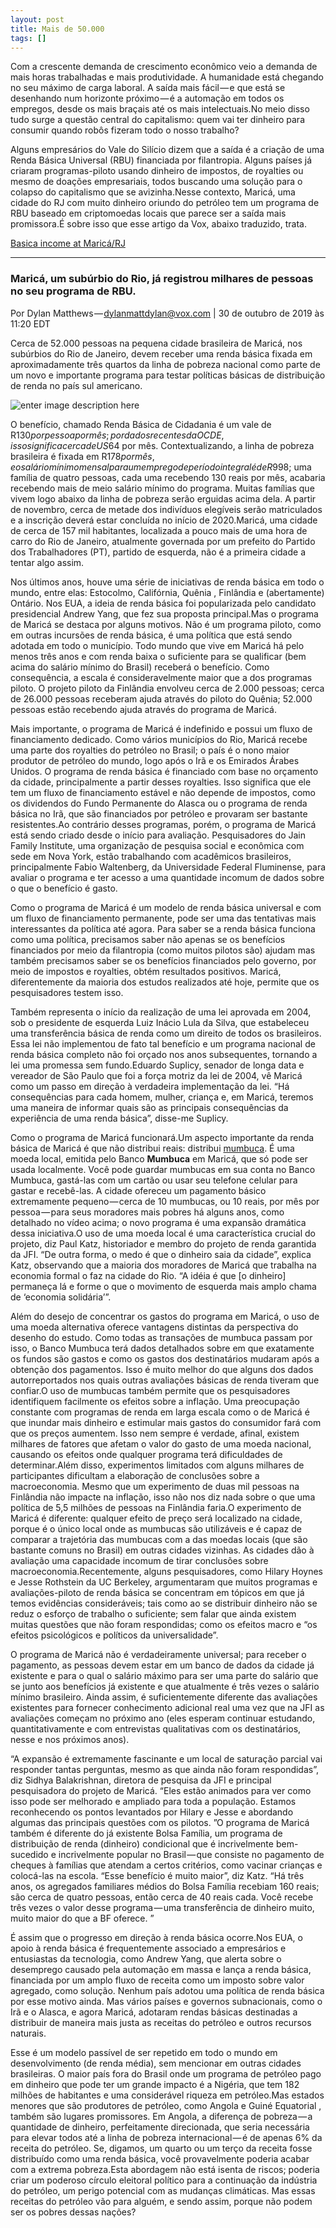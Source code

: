 ```yaml
---
layout: post
title: Mais de 50.000
tags: []
---
```


Com a crescente demanda de crescimento econômico veio a demanda de mais horas trabalhadas e mais produtividade. A humanidade está chegando no seu máximo de carga laboral. A saída mais fácil — e que está se desenhando num horizonte próximo — é a automação em todos os empregos, desde os mais braçais até os mais intelectuais.No meio disso tudo surge a questão central do capitalismo: quem vai ter dinheiro para consumir quando robôs fizeram todo o nosso trabalho?

Alguns empresários do Vale do Silício dizem que a saída é a criação de uma Renda Básica Universal (RBU) financiada por filantropia. Alguns países já criaram programas-piloto usando dinheiro de impostos, de royalties ou mesmo de doações empresariais, todos buscando uma solução para o colapso do capitalismo que se avizinha.Nesse contexto, Maricá, uma cidade do RJ com muito dinheiro oriundo do petróleo tem um programa de RBU baseado em criptomoedas locais que parece ser a saída mais promissora.É sobre isso que esse artigo da Vox, abaixo traduzido, trata.

[Basica income at Maricá/RJ](https://www.vox.com/future-perfect/2019/10/30/20938236/basic-income-brazil-marica-suplicy-workers-party)

****

### Maricá, um subúrbio do Rio, já registrou milhares de pessoas no seu programa de RBU.

Por Dylan Matthews — dylanmattdylan@vox.com | 30 de outubro de 2019 às 11:20 EDT

Cerca de 52.000 pessoas na pequena cidade brasileira de Maricá, nos subúrbios do Rio de Janeiro, devem receber uma renda básica fixada em aproximadamente três quartos da linha de pobreza nacional como parte de um novo e importante programa para testar políticas básicas de distribuição de renda no país sul americano.

![enter image description here](https://ogimg.infoglobo.com.br/in/24674640-1b1-8eb/FT1086A/652/89704353_RIRio-de-Janeiro-RJ-21-09-2020-Especial-de-RoyaltiesMarica-e-a-maior-recebidora-d.jpg)

O benefício, chamado Renda Básica de Cidadania é um vale de R$130 por pessoa por mês; por dados recentes da OCDE, isso significa cerca de US$64 por mês. Contextualizando, a linha de pobreza brasileira é fixada em R$178 por mês, e o salário mínimo mensal para um emprego de período integral é de R$998; uma família de quatro pessoas, cada uma recebendo 130 reais por mês, acabaria recebendo mais de meio salário mínimo do programa. Muitas famílias que vivem logo abaixo da linha de pobreza serão erguidas acima dela. A partir de novembro, cerca de metade dos indivíduos elegíveis serão matriculados e a inscrição deverá estar concluída no início de 2020.Maricá, uma cidade de cerca de 157 mil habitantes, localizada a pouco mais de uma hora de carro do Rio de Janeiro, atualmente governada por um prefeito do Partido dos Trabalhadores (PT), partido de esquerda, não é a primeira cidade a tentar algo assim. 

Nos últimos anos, houve uma série de iniciativas de renda básica em todo o mundo, entre elas: Estocolmo, Califórnia, Quênia , Finlândia e (abertamente) Ontário. Nos EUA, a ideia de renda básica foi popularizada pelo candidato presidencial Andrew Yang, que fez sua proposta principal.Mas o programa de Maricá se destaca por alguns motivos. Não é um programa piloto, como em outras incursões de renda básica, é uma política que está sendo adotada em todo o município. Todo mundo que vive em Maricá há pelo menos três anos e com renda baixa o suficiente para se qualificar (bem acima do salário mínimo do Brasil) receberá o benefício. Como consequência, a escala é consideravelmente maior que a dos programas piloto. O projeto piloto da Finlândia envolveu cerca de 2.000 pessoas; cerca de 26.000 pessoas receberam ajuda através do piloto do Quênia; 52.000 pessoas estão recebendo ajuda através do programa de Maricá.

Mais importante, o programa de Maricá é indefinido e possui um fluxo de financiamento dedicado. Como vários municípios do Rio, Maricá recebe uma parte dos royalties do petróleo no Brasil; o país é o nono maior produtor de petróleo do mundo, logo após o Irã e os Emirados Árabes Unidos. O programa de renda básica é financiado com base no orçamento da cidade, principalmente a partir desses royalties. Isso significa que ele tem um fluxo de financiamento estável e não depende de impostos, como os dividendos do Fundo Permanente do Alasca ou o programa de renda básica no Irã, que são financiados por petróleo e provaram ser bastante resistentes.Ao contrário desses programas, porém, o programa de Maricá está sendo criado desde o início para avaliação. Pesquisadores do Jain Family Institute, uma organização de pesquisa social e econômica com sede em Nova York, estão trabalhando com acadêmicos brasileiros, principalmente Fabio Waltenberg, da Universidade Federal Fluminense, para avaliar o programa e ter acesso a uma quantidade incomum de dados sobre o que o benefício é gasto.

Como o programa de Maricá é um modelo de renda básica universal e com um fluxo de financiamento permanente, pode ser uma das tentativas mais interessantes da política até agora. Para saber se a renda básica funciona como uma política, precisamos saber não apenas se os benefícios financiados por meio da filantropia (como muitos pilotos são) ajudam mas também precisamos saber se os benefícios financiados pelo governo, por meio de impostos e royalties, obtém resultados positivos. Maricá, diferentemente da maioria dos estudos realizados até hoje, permite que os pesquisadores testem isso.

Também representa o início da realização de uma lei aprovada em 2004, sob o presidente de esquerda Luiz Inácio Lula da Silva, que estabeleceu uma transferência básica de renda como um direito de todos os brasileiros. Essa lei não implementou de fato tal benefício e um programa nacional de renda básica completo não foi orçado nos anos subsequentes, tornando a lei uma promessa sem fundo.Eduardo Suplicy, senador de longa data e vereador de São Paulo que foi a força motriz da lei de 2004, vê Maricá como um passo em direção à verdadeira implementação da lei. “Há consequências para cada homem, mulher, criança e, em Maricá, teremos uma maneira de informar quais são as principais consequências da experiência de uma renda básica”, disse-me Suplicy.

Como o programa de Maricá funcionará.Um aspecto importante da renda básica de Maricá é que não distribui reais: distribui [mumbuca](https://www.marica.rj.gov.br/tag/moeda-mumbuca/). É uma moeda local, emitida pelo Banco **Mumbuca** em Maricá, que só pode ser usada localmente. Você pode guardar mumbucas em sua conta no Banco Mumbuca, gastá-las com um cartão ou usar seu telefone celular para gastar e recebê-las. A cidade ofereceu um pagamento básico extremamente pequeno — cerca de 10 mumbucas, ou 10 reais, por mês por pessoa — para seus moradores mais pobres há alguns anos, como detalhado no vídeo acima; o novo programa é uma expansão dramática dessa iniciativa.O uso de uma moeda local é uma característica crucial do projeto, diz Paul Katz, historiador e membro do projeto de renda garantida da JFI. “De outra forma, o medo é que o dinheiro saia da cidade”, explica Katz, observando que a maioria dos moradores de Maricá que trabalha na economia formal o faz na cidade do Rio. “A idéia é que [o dinheiro] permaneça lá e forme o que o movimento de esquerda mais amplo chama de ‘economia solidária’”.

Além do desejo de concentrar os gastos do programa em Maricá, o uso de uma moeda alternativa oferece vantagens distintas da perspectiva do desenho do estudo. Como todas as transações de mumbuca passam por isso, o Banco Mumbuca terá dados detalhados sobre em que exatamente os fundos são gastos e como os gastos dos destinatários mudaram após a obtenção dos pagamentos. Isso é muito melhor do que alguns dos dados autorreportados nos quais outras avaliações básicas de renda tiveram que confiar.O uso de mumbucas também permite que os pesquisadores identifiquem facilmente os efeitos sobre a inflação. Uma preocupação constante com programas de renda em larga escala como o de Maricá é que inundar mais dinheiro e estimular mais gastos do consumidor fará com que os preços aumentem. Isso nem sempre é verdade, afinal, existem milhares de fatores que afetam o valor do gasto de uma moeda nacional, causando os efeitos onde qualquer programa terá dificuldades de determinar.Além disso, experimentos limitados com alguns milhares de participantes dificultam a elaboração de conclusões sobre a macroeconomia. Mesmo que um experimento de duas mil pessoas na Finlândia não impacte na inflação, isso não nos diz nada sobre o que uma política de 5,5 milhões de pessoas na Finlândia faria.O experimento de Maricá é diferente: qualquer efeito de preço será localizado na cidade, porque é o único local onde as mumbucas são utilizáveis e é capaz de comparar a trajetória das mumbucas com a das moedas locais (que são bastante comuns no Brasil) em outras cidades vizinhas. As cidades dão à avaliação uma capacidade incomum de tirar conclusões sobre macroeconomia.Recentemente, alguns pesquisadores, como Hilary Hoynes e Jesse Rothstein da UC Berkeley, argumentaram que muitos programas e avaliações-piloto de renda básica se concentram em tópicos em que já temos evidências consideráveis; tais como ao se distribuir dinheiro não se reduz o esforço de trabalho o suficiente; sem falar que ainda existem muitas questões que não foram respondidas; como os efeitos macro e “os efeitos psicológicos e políticos da universalidade”.

O programa de Maricá não é verdadeiramente universal; para receber o pagamento, as pessoas devem estar em um banco de dados da cidade já existente e para o qual o salário máximo para ser uma parte do salário que se junto aos benefícios já existente e que atualmente é três vezes o salário mínimo brasileiro. Ainda assim, é suficientemente diferente das avaliações existentes para fornecer conhecimento adicional real uma vez que na JFI as avaliações começam no próximo ano (eles esperam continuar estudando, quantitativamente e com entrevistas qualitativas com os destinatários, nesse e nos próximos anos).

“A expansão é extremamente fascinante e um local de saturação parcial vai responder tantas perguntas, mesmo as que ainda não foram respondidas”, diz Sidhya Balakrishnan, diretora de pesquisa da JFI e principal pesquisadora do projeto de Maricá. “Eles estão animados para ver como isso pode ser melhorado e ampliado para toda a população. Estamos reconhecendo os pontos levantados por Hilary e Jesse e abordando algumas das principais questões com os pilotos. ”O programa de Maricá também é diferente do já existente Bolsa Família, um programa de distribuição de renda (dinheiro) condicional que é incrivelmente bem-sucedido e incrivelmente popular no Brasil — que consiste no pagamento de cheques à famílias que atendam a certos critérios, como vacinar crianças e colocá-las na escola. “Esse benefício é muito maior”, diz Katz. “Há três anos, os agregados familiares médios do Bolsa Família recebiam 160 reais; são cerca de quatro pessoas, então cerca de 40 reais cada. Você recebe três vezes o valor desse programa — uma transferência de dinheiro muito, muito maior do que a BF oferece. ”

É assim que o progresso em direção à renda básica ocorre.Nos EUA, o apoio à renda básica é frequentemente associado a empresários e entusiastas da tecnologia, como Andrew Yang, que alerta sobre o desemprego causado pela automação em massa e lança a renda básica, financiada por um amplo fluxo de receita como um imposto sobre valor agregado, como solução. Nenhum país adotou uma política de renda básica por esse motivo ainda. Mas vários países e governos subnacionais, como o Irã e o Alasca, e agora Maricá, adotaram rendas básicas destinadas a distribuir de maneira mais justa as receitas do petróleo e outros recursos naturais.

Esse é um modelo passível de ser repetido em todo o mundo em desenvolvimento (de renda média), sem mencionar em outras cidades brasileiras. O maior país fora do Brasil onde um programa de petróleo pago em dinheiro que pode ter um grande impacto é a Nigéria, que tem 182 milhões de habitantes e uma considerável riqueza em petróleo.Mas estados menores que são produtores de petróleo, como Angola e Guiné Equatorial , também são lugares promissores. Em Angola, a diferença de pobreza — a quantidade de dinheiro, perfeitamente direcionada, que seria necessária para elevar todos até a linha de pobreza internacional — é de apenas 6% da receita do petróleo. Se, digamos, um quarto ou um terço da receita fosse distribuído como uma renda básica, você provavelmente poderia acabar com a extrema pobreza.Esta abordagem não está isenta de riscos; poderia criar um poderoso círculo eleitoral político para a continuação da indústria do petróleo, um perigo potencial com as mudanças climáticas. Mas essas receitas do petróleo vão para alguém, e sendo assim, porque não podem ser os pobres dessas nações?
